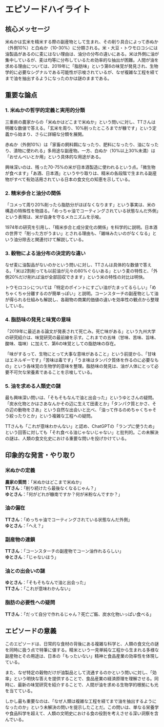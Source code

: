 # エピソードハイライト

## 核心メッセージ

米ぬかは玄米を精米する際の副産物として生まれ、その削り具合によって赤ぬか（外側10%）と白ぬか（10-30%）に分類される。米・大豆・トウモロコシには油製品があるのに麦にはない理由は、油分の分布の違いにある。米は外側に油が集中しているが、麦は均等に分布しているため効率的な抽出が困難。人間が油を求める理由については、2019年に「脂肪味」という第6の味覚が発見され、生物学的に必要なシグナルである可能性が示唆されているが、なぜ複雑な工程を経てまで油を抽出するようになったのかは謎のままである。

## 重要な論点

### 1. 米ぬかの哲学的定義と実用的分類

三重県の農家からの「米ぬかはどこまで米ぬか」という問いに対し、TTさんは明確な数値で答える。「玄米を周り、10%削ったところまでが糠です」という定義から始まり、さらに詳細な分類を展開。

赤ぬか（外側10%）は「家畜の飼料餌になったり、肥料になったり、油になったり、漬物に使われる」多用途な副産物。一方、白ぬか（10%以上30%未満）は「おせんべいとか用」という具体的な用途がある。

興味深いのは、残った70-75%の米が日本酒製造に使われるという点。「微生物が食べます」「あ酒、日本酒」というやり取りは、精米の各段階で生まれる副産物がすべて有効活用されている日本の食文化の知恵を示している。

### 2. 精米歩合と油分の関係

「コメって周り20%削ったら脂肪分がほぼなくなります」という事実は、米の構造の特殊性を物語る。「めっちゃ油でコーティングされている状態なんだ外側」という表現は、米が自身を守るメカニズムを示唆。

1974年の研究を引用し、「精米歩合と成分変化の関係」を科学的に説明。日本酒の世界で「削った方がうまい」とされる理由も、「雑味みたいのがなくなる」という油分除去と関連付けて解説している。

### 3. 穀物による油分布の決定的な違い

なぜ麦に油製品がないのかという問いに対し、TTさんは具体的な数値で答える。「米は2割削っても以前油が元々の80%ぐらいある」という麦の特性と、「外側20%だけ削れば油が全部回収できます」という米の特性の対比は明快。

トウモロコシについては「特定のポイントにすごい油がたまってるらしい」「めちゃくちゃ分離するのが簡単っぽい」と説明。コーンスターチの副産物として油が得られる仕組みも解説し、各穀物の商業的価値の違いを効率性の観点から整理している。

### 4. 脂肪味の発見と味覚の意味

「2019年に最近ある論文が発表されて死亡み。死亡味がある」という九州大学の研究紹介は、味覚研究の最前線を示す。これまでの五味（甘味、苦味、旨味、酸味、塩味）に加えて、第6の味覚としての脂肪味の存在。

「味がするって、生物にとって大事な意味があること」という前提から、「甘味はエネルギーです」「苦味は毒です」「うま味はタンパク質体を作るのに必要なもの」という各味覚の生物学的意味を整理。脂肪味の発見は、油が人体にとって必要不可欠な栄養素であることを示唆している。

### 5. 油を求める人類史の謎

最も興味深い問いは、「そもそもなんで油と出会った」というゆとさんの疑問。「炭水化物とかはさあなんかその辺に生えて田麦とか」「タンパク質とかさ、その辺の動物をさあ」という自然な出会いと比べ、「油って作るのめちゃくちゃそう絞ったりとか」という複雑な工程への疑問。

TTさんも「これが意味わかんない」と認め、ChatGPTの「ランプに使うため」という回答に対しても「それ食べる油じゃないじゃない」と批判的。この未解決の謎は、人類の食文化史における重要な問いを投げかけている。

## 印象的な発言・やり取り

### 米ぬかの定義
**農家の質問**：「米ぬかはどこまで米ぬか」  
**TTさん**：「削り続けたら最後なくなるじゃん？」  
**ゆとさん**：「何がどれが糠南ですか？何が米粉なんですか？」

### 油の偏在
**TTさん**：「めっちゃ油でコーティングされている状態なんだ外側」  
**ゆとさん**：「へえ？」

### 副産物の連鎖
**TTさん**：「コーンスターチの副産物でコーン油作れるらしい」  
**ゆとさん**：「じゃないほう」

### 油との出会いの謎
**ゆとさん**：「そもそもなんで油と出会った」  
**TTさん**：「これが意味わかんない」

### 脂肪の必要性への疑問
**TTさん**：「だって自分で作れるじゃん？死亡ご飯、炭水化物いっぱい食べる」

## エピソードの意義

このエピソードは、日常的な食材の背後にある複雑な科学と、人類の食文化の謎を同時に扱う点で特筆に値する。精米という一見単純な工程から生まれる多様な副産物とその用途は、日本の「もったいない」精神と食品産業の効率性を体現している。

また、なぜ特定の穀物だけが油製品として流通するのかという問いに対し、「効率」という明快な答えを提供することで、食品産業の経済原理を理解させる。同時に、最新の味覚研究を紹介することで、人間が油を求める生物学的根拠にも光を当てている。

しかし最も重要なのは、「なぜ人類は複雑な工程を経てまで油を抽出するようになったのか」という未解決の問いを提示したことだ。この問いは、単なる栄養学や食品科学を超えて、人類の文明史における食の役割を考えさせる深い洞察を含んでいる。